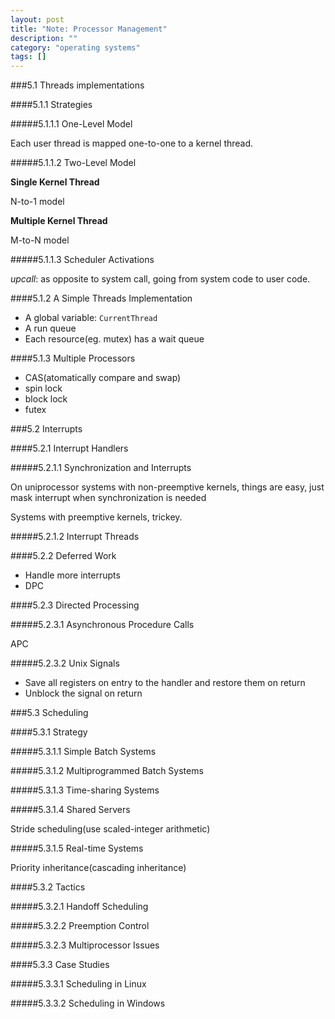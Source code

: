 ```yaml
---
layout: post
title: "Note: Processor Management"
description: ""
category: "operating systems"
tags: []
---
```


###5.1 Threads implementations

####5.1.1 Strategies

#####5.1.1.1 One-Level Model

Each user thread is mapped one-to-one to a kernel thread.

#####5.1.1.2 Two-Level Model

**Single Kernel Thread**

N-to-1 model

**Multiple Kernel Thread**

M-to-N model

#####5.1.1.3 Scheduler Activations

_upcall_: as opposite to system call, going from system code to user code.

####5.1.2 A Simple Threads Implementation

- A global variable: ```CurrentThread```
- A run queue
- Each resource(eg. mutex) has a wait queue

####5.1.3 Multiple Processors

- CAS(atomatically compare and swap)
- spin lock
- block lock
- futex

###5.2 Interrupts

####5.2.1 Interrupt Handlers

#####5.2.1.1 Synchronization and Interrupts

On uniprocessor systems with non-preemptive kernels, things are easy, just mask interrupt when synchronization is needed

Systems with preemptive kernels, trickey.

#####5.2.1.2 Interrupt Threads

####5.2.2 Deferred Work

- Handle more interrupts
- DPC

####5.2.3 Directed Processing

#####5.2.3.1 Asynchronous Procedure Calls

APC

#####5.2.3.2 Unix Signals

- Save all registers on entry to the handler and restore them on return
- Unblock the signal on return

###5.3 Scheduling

####5.3.1 Strategy

#####5.3.1.1 Simple Batch Systems

#####5.3.1.2 Multiprogrammed Batch Systems

#####5.3.1.3 Time-sharing Systems

#####5.3.1.4 Shared Servers

Stride scheduling(use scaled-integer arithmetic)

#####5.3.1.5 Real-time Systems

Priority inheritance(cascading inheritance)

####5.3.2 Tactics

#####5.3.2.1 Handoff Scheduling

#####5.3.2.2 Preemption Control

#####5.3.2.3 Multiprocessor Issues

####5.3.3 Case Studies

#####5.3.3.1 Scheduling in Linux

#####5.3.3.2 Scheduling in Windows

